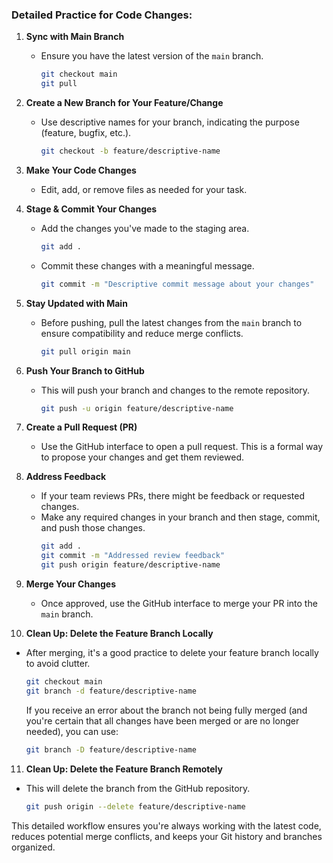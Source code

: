### Detailed Practice for Code Changes:

1. **Sync with Main Branch**
   - Ensure you have the latest version of the `main` branch.
     ```bash
     git checkout main
     git pull
     ```

2. **Create a New Branch for Your Feature/Change**
   - Use descriptive names for your branch, indicating the purpose (feature, bugfix, etc.).
     ```bash
     git checkout -b feature/descriptive-name
     ```

3. **Make Your Code Changes**
   - Edit, add, or remove files as needed for your task.

4. **Stage & Commit Your Changes**
   - Add the changes you've made to the staging area.
     ```bash
     git add .
     ```
   - Commit these changes with a meaningful message.
     ```bash
     git commit -m "Descriptive commit message about your changes"
     ```

5. **Stay Updated with Main**
   - Before pushing, pull the latest changes from the `main` branch to ensure compatibility and reduce merge conflicts.
     ```bash
     git pull origin main
     ```

6. **Push Your Branch to GitHub**
   - This will push your branch and changes to the remote repository.
     ```bash
     git push -u origin feature/descriptive-name
     ```

7. **Create a Pull Request (PR)**
   - Use the GitHub interface to open a pull request. This is a formal way to propose your changes and get them reviewed.

8. **Address Feedback**
   - If your team reviews PRs, there might be feedback or requested changes.
   - Make any required changes in your branch and then stage, commit, and push those changes.
     ```bash
     git add .
     git commit -m "Addressed review feedback"
     git push origin feature/descriptive-name
     ```

9. **Merge Your Changes**
   - Once approved, use the GitHub interface to merge your PR into the `main` branch.

10. **Clean Up: Delete the Feature Branch Locally**
   - After merging, it's a good practice to delete your feature branch locally to avoid clutter.
     ```bash
     git checkout main
     git branch -d feature/descriptive-name
     ```
     If you receive an error about the branch not being fully merged (and you're certain that all changes have been merged or are no longer needed), you can use:
     ```bash
     git branch -D feature/descriptive-name
     ```

11. **Clean Up: Delete the Feature Branch Remotely**
   - This will delete the branch from the GitHub repository.
     ```bash
     git push origin --delete feature/descriptive-name
     ```

This detailed workflow ensures you're always working with the latest code, reduces potential merge conflicts, and keeps your Git history and branches organized.
